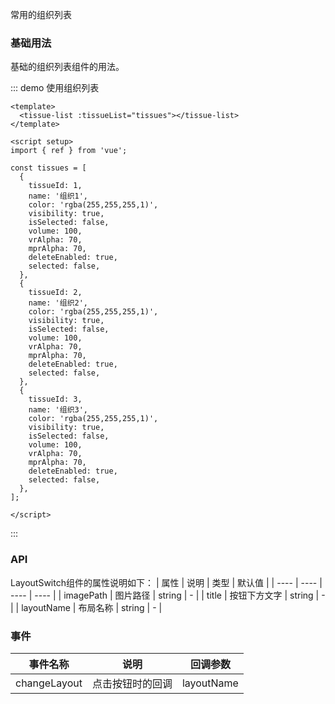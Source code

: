 常用的组织列表

### 基础用法

基础的组织列表组件的用法。

::: demo 使用组织列表

```vue
<template>
  <tissue-list :tissueList="tissues"></tissue-list>
</template>

<script setup>
import { ref } from 'vue';

const tissues = [
  {
    tissueId: 1,
    name: '组织1',
    color: 'rgba(255,255,255,1)',
    visibility: true,
    isSelected: false,
    volume: 100,
    vrAlpha: 70,
    mprAlpha: 70,
    deleteEnabled: true,
    selected: false,
  },
  {
    tissueId: 2,
    name: '组织2',
    color: 'rgba(255,255,255,1)',
    visibility: true,
    isSelected: false,
    volume: 100,
    vrAlpha: 70,
    mprAlpha: 70,
    deleteEnabled: true,
    selected: false,
  },
  {
    tissueId: 3,
    name: '组织3',
    color: 'rgba(255,255,255,1)',
    visibility: true,
    isSelected: false,
    volume: 100,
    vrAlpha: 70,
    mprAlpha: 70,
    deleteEnabled: true,
    selected: false,
  },
];

</script>
```

:::


### API
LayoutSwitch组件的属性说明如下：
| 属性 | 说明 | 类型 | 默认值 |
| ---- | ---- | ---- | ---- |
| imagePath | 图片路径 | string | - |
| title | 按钮下方文字 | string | - |
| layoutName | 布局名称 | string | - |

### 事件
| 事件名称 | 说明 | 回调参数 |
| ---------| ---- | ------- |
| changeLayout | 点击按钮时的回调 | layoutName |
